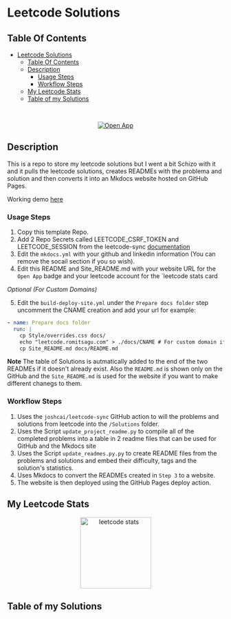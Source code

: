 # Leetcode Solutions

## Table Of Contents
- [Leetcode Solutions](#leetcode-solutions)
  - [Table Of Contents](#table-of-contents)
  - [Description](#description)
    - [Usage Steps](#usage-steps)
    - [Workflow Steps](#workflow-steps)
  - [My Leetcode Stats](#my-leetcode-stats)
  - [Table of my Solutions](#table-of-my-solutions)

<br/>
<p align="center">
  <a href="https://leetcode.romitsagu.com/">
    <img src="https://img.shields.io/badge/Site%20Link-Click%20Here-blue?style=for-the-badge&logo=vercel" alt="Open App"/>
  </a>
</p>

## Description

This is a repo to store my leetcode solutions but I went a bit Schizo with it and it pulls the leetcode solutions, creates READMEs with the problema and solution and then converts it into an Mkdocs website hosted on GitHub Pages.

Working demo [here](https://github.com/NinePiece2/Leetcode)

### Usage Steps
1. Copy this template Repo.
2. Add 2 Repo Secrets called LEETCODE_CSRF_TOKEN and LEETCODE_SESSION from the leetcode-sync [documentation](https://github.com/joshcai/leetcode-sync?tab=readme-ov-file#how-to-use)
3. Edit the ```mkdocs.yml``` with your github and linkedin information (You can remove the socail section if you so wish).
4. Edit this README and Site_README.md with your website URL for the `Open App` badge and your leetcode account for the `leetcode stats card

*Optional (For Custom Domains)*

5. Edit the ```build-deploy-site.yml``` under the `Prepare docs folder` step uncomment the CNAME creation and add your url for example:
```yml
- name: Prepare docs folder
  run: |
    cp Style/overrides.css docs/
    echo "leetcode.romitsagu.com" > ./docs/CNAME # For custom domain if needed
    cp Site_README.md docs/README.md
```

**Note**
The table of Solutions is autmatically added to the end of the two READMEs if it doesn't already exist. Also the `README.md` is shown only on the GitHub and the `Site_README.md` is used for the website if you want to make different chanegs to them.


### Workflow Steps
1. Uses the ```joshcai/leetcode-sync``` GitHub action to will the problems and solutions from leetcode into the ```/Solutions``` folder.
2. Uses the Script ```update_project_readme.py``` to compile all of the completed problems into a table in 2 readme files that can be used for GitHub and the Mkdocs site
3. Uses the Script ```update_readmes.py.py``` to create README files from the problems and solutions and embed their difficulty, tags and the solution's statistics.
4. Uses Mkdocs to convert the READMEs created in `Step 3` to a website.
5. The website is then deployed using the GitHub Pages deploy action.

## My Leetcode Stats

<div align="center">
    <img src="https://leetcard.jacoblin.cool/NinePiece2?theme=dark" height="165" alt="leetcode stats"/>
</div>

## Table of my Solutions

